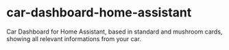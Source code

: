# car-dashboard-home-assistant
Car Dashboard for Home Assistant, based in standard and mushroom cards, showing all relevant informations from your car. 
